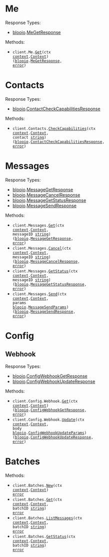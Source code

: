 # Me

Response Types:

- <a href="https://pkg.go.dev/github.com/Blooio/blooio-go-sdk">blooio</a>.<a href="https://pkg.go.dev/github.com/Blooio/blooio-go-sdk#MeGetResponse">MeGetResponse</a>

Methods:

- <code title="get /v1/api/me">client.Me.<a href="https://pkg.go.dev/github.com/Blooio/blooio-go-sdk#MeService.Get">Get</a>(ctx <a href="https://pkg.go.dev/context">context</a>.<a href="https://pkg.go.dev/context#Context">Context</a>) (<a href="https://pkg.go.dev/github.com/Blooio/blooio-go-sdk">blooio</a>.<a href="https://pkg.go.dev/github.com/Blooio/blooio-go-sdk#MeGetResponse">MeGetResponse</a>, <a href="https://pkg.go.dev/builtin#error">error</a>)</code>

# Contacts

Response Types:

- <a href="https://pkg.go.dev/github.com/Blooio/blooio-go-sdk">blooio</a>.<a href="https://pkg.go.dev/github.com/Blooio/blooio-go-sdk#ContactCheckCapabilitiesResponse">ContactCheckCapabilitiesResponse</a>

Methods:

- <code title="get /v1/api/contacts/{contact}/capabilities">client.Contacts.<a href="https://pkg.go.dev/github.com/Blooio/blooio-go-sdk#ContactService.CheckCapabilities">CheckCapabilities</a>(ctx <a href="https://pkg.go.dev/context">context</a>.<a href="https://pkg.go.dev/context#Context">Context</a>, contact <a href="https://pkg.go.dev/builtin#string">string</a>) (<a href="https://pkg.go.dev/github.com/Blooio/blooio-go-sdk">blooio</a>.<a href="https://pkg.go.dev/github.com/Blooio/blooio-go-sdk#ContactCheckCapabilitiesResponse">ContactCheckCapabilitiesResponse</a>, <a href="https://pkg.go.dev/builtin#error">error</a>)</code>

# Messages

Response Types:

- <a href="https://pkg.go.dev/github.com/Blooio/blooio-go-sdk">blooio</a>.<a href="https://pkg.go.dev/github.com/Blooio/blooio-go-sdk#MessageGetResponse">MessageGetResponse</a>
- <a href="https://pkg.go.dev/github.com/Blooio/blooio-go-sdk">blooio</a>.<a href="https://pkg.go.dev/github.com/Blooio/blooio-go-sdk#MessageCancelResponse">MessageCancelResponse</a>
- <a href="https://pkg.go.dev/github.com/Blooio/blooio-go-sdk">blooio</a>.<a href="https://pkg.go.dev/github.com/Blooio/blooio-go-sdk#MessageGetStatusResponse">MessageGetStatusResponse</a>
- <a href="https://pkg.go.dev/github.com/Blooio/blooio-go-sdk">blooio</a>.<a href="https://pkg.go.dev/github.com/Blooio/blooio-go-sdk#MessageSendResponse">MessageSendResponse</a>

Methods:

- <code title="get /v1/api/messages/{messageId}">client.Messages.<a href="https://pkg.go.dev/github.com/Blooio/blooio-go-sdk#MessageService.Get">Get</a>(ctx <a href="https://pkg.go.dev/context">context</a>.<a href="https://pkg.go.dev/context#Context">Context</a>, messageID <a href="https://pkg.go.dev/builtin#string">string</a>) (<a href="https://pkg.go.dev/github.com/Blooio/blooio-go-sdk">blooio</a>.<a href="https://pkg.go.dev/github.com/Blooio/blooio-go-sdk#MessageGetResponse">MessageGetResponse</a>, <a href="https://pkg.go.dev/builtin#error">error</a>)</code>
- <code title="delete /v1/api/messages/{messageId}">client.Messages.<a href="https://pkg.go.dev/github.com/Blooio/blooio-go-sdk#MessageService.Cancel">Cancel</a>(ctx <a href="https://pkg.go.dev/context">context</a>.<a href="https://pkg.go.dev/context#Context">Context</a>, messageID <a href="https://pkg.go.dev/builtin#string">string</a>) (<a href="https://pkg.go.dev/github.com/Blooio/blooio-go-sdk">blooio</a>.<a href="https://pkg.go.dev/github.com/Blooio/blooio-go-sdk#MessageCancelResponse">MessageCancelResponse</a>, <a href="https://pkg.go.dev/builtin#error">error</a>)</code>
- <code title="get /v1/api/messages/{messageId}/status">client.Messages.<a href="https://pkg.go.dev/github.com/Blooio/blooio-go-sdk#MessageService.GetStatus">GetStatus</a>(ctx <a href="https://pkg.go.dev/context">context</a>.<a href="https://pkg.go.dev/context#Context">Context</a>, messageID <a href="https://pkg.go.dev/builtin#string">string</a>) (<a href="https://pkg.go.dev/github.com/Blooio/blooio-go-sdk">blooio</a>.<a href="https://pkg.go.dev/github.com/Blooio/blooio-go-sdk#MessageGetStatusResponse">MessageGetStatusResponse</a>, <a href="https://pkg.go.dev/builtin#error">error</a>)</code>
- <code title="post /v1/api/messages">client.Messages.<a href="https://pkg.go.dev/github.com/Blooio/blooio-go-sdk#MessageService.Send">Send</a>(ctx <a href="https://pkg.go.dev/context">context</a>.<a href="https://pkg.go.dev/context#Context">Context</a>, params <a href="https://pkg.go.dev/github.com/Blooio/blooio-go-sdk">blooio</a>.<a href="https://pkg.go.dev/github.com/Blooio/blooio-go-sdk#MessageSendParams">MessageSendParams</a>) (<a href="https://pkg.go.dev/github.com/Blooio/blooio-go-sdk">blooio</a>.<a href="https://pkg.go.dev/github.com/Blooio/blooio-go-sdk#MessageSendResponse">MessageSendResponse</a>, <a href="https://pkg.go.dev/builtin#error">error</a>)</code>

# Config

## Webhook

Response Types:

- <a href="https://pkg.go.dev/github.com/Blooio/blooio-go-sdk">blooio</a>.<a href="https://pkg.go.dev/github.com/Blooio/blooio-go-sdk#ConfigWebhookGetResponse">ConfigWebhookGetResponse</a>
- <a href="https://pkg.go.dev/github.com/Blooio/blooio-go-sdk">blooio</a>.<a href="https://pkg.go.dev/github.com/Blooio/blooio-go-sdk#ConfigWebhookUpdateResponse">ConfigWebhookUpdateResponse</a>

Methods:

- <code title="get /v1/api/config/webhook">client.Config.Webhook.<a href="https://pkg.go.dev/github.com/Blooio/blooio-go-sdk#ConfigWebhookService.Get">Get</a>(ctx <a href="https://pkg.go.dev/context">context</a>.<a href="https://pkg.go.dev/context#Context">Context</a>) (<a href="https://pkg.go.dev/github.com/Blooio/blooio-go-sdk">blooio</a>.<a href="https://pkg.go.dev/github.com/Blooio/blooio-go-sdk#ConfigWebhookGetResponse">ConfigWebhookGetResponse</a>, <a href="https://pkg.go.dev/builtin#error">error</a>)</code>
- <code title="put /v1/api/config/webhook">client.Config.Webhook.<a href="https://pkg.go.dev/github.com/Blooio/blooio-go-sdk#ConfigWebhookService.Update">Update</a>(ctx <a href="https://pkg.go.dev/context">context</a>.<a href="https://pkg.go.dev/context#Context">Context</a>, body <a href="https://pkg.go.dev/github.com/Blooio/blooio-go-sdk">blooio</a>.<a href="https://pkg.go.dev/github.com/Blooio/blooio-go-sdk#ConfigWebhookUpdateParams">ConfigWebhookUpdateParams</a>) (<a href="https://pkg.go.dev/github.com/Blooio/blooio-go-sdk">blooio</a>.<a href="https://pkg.go.dev/github.com/Blooio/blooio-go-sdk#ConfigWebhookUpdateResponse">ConfigWebhookUpdateResponse</a>, <a href="https://pkg.go.dev/builtin#error">error</a>)</code>

# Batches

Methods:

- <code title="post /v1/api/batches">client.Batches.<a href="https://pkg.go.dev/github.com/Blooio/blooio-go-sdk#BatchService.New">New</a>(ctx <a href="https://pkg.go.dev/context">context</a>.<a href="https://pkg.go.dev/context#Context">Context</a>) <a href="https://pkg.go.dev/builtin#error">error</a></code>
- <code title="get /v1/api/batches/{batchId}">client.Batches.<a href="https://pkg.go.dev/github.com/Blooio/blooio-go-sdk#BatchService.Get">Get</a>(ctx <a href="https://pkg.go.dev/context">context</a>.<a href="https://pkg.go.dev/context#Context">Context</a>, batchID <a href="https://pkg.go.dev/builtin#string">string</a>) <a href="https://pkg.go.dev/builtin#error">error</a></code>
- <code title="get /v1/api/batches/{batchId}/messages">client.Batches.<a href="https://pkg.go.dev/github.com/Blooio/blooio-go-sdk#BatchService.ListMessages">ListMessages</a>(ctx <a href="https://pkg.go.dev/context">context</a>.<a href="https://pkg.go.dev/context#Context">Context</a>, batchID <a href="https://pkg.go.dev/builtin#string">string</a>) <a href="https://pkg.go.dev/builtin#error">error</a></code>
- <code title="get /v1/api/batches/{batchId}/status">client.Batches.<a href="https://pkg.go.dev/github.com/Blooio/blooio-go-sdk#BatchService.GetStatus">GetStatus</a>(ctx <a href="https://pkg.go.dev/context">context</a>.<a href="https://pkg.go.dev/context#Context">Context</a>, batchID <a href="https://pkg.go.dev/builtin#string">string</a>) <a href="https://pkg.go.dev/builtin#error">error</a></code>
